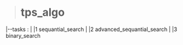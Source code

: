 > # tps_algo
|--tasks : 
|  |1 sequantial_search
|  |2 advanced_sequantial_search
|  |3 binary_search
